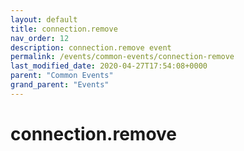 ```yaml
---
layout: default
title: connection.remove 
nav_order: 12
description: connection.remove event
permalink: /events/common-events/connection-remove
last_modified_date: 2020-04-27T17:54:08+0000
parent: "Common Events"
grand_parent: "Events"
---
```


# connection.remove
